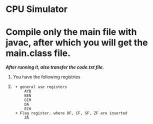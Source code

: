 # CPU Simulator
# Compile only the main file with javac, after which you will get the main.class file.
***After running it, also transfer the code.txt file.***

1. You have the following registries
2. 
        + general use registers
            AYB 
            BEN
            GIM
            DA
            ECH
        + Flag register. where OF, CF, SF, ZF are inserted
            ZA
